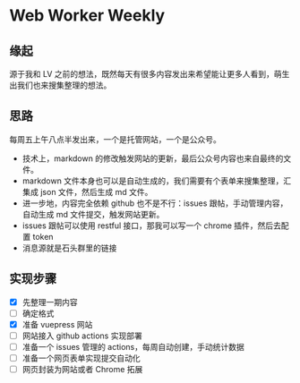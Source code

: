 # Web Worker Weekly

## 缘起

源于我和 LV 之前的想法，既然每天有很多内容发出来希望能让更多人看到，萌生出我们也来搜集整理的想法。

## 思路

每周五上午八点半发出来，一个是托管网站，一个是公众号。

- 技术上，markdown 的修改触发网站的更新，最后公众号内容也来自最终的文件。
- markdown 文件本身也可以是自动生成的，我们需要有个表单来搜集整理，汇集成 json 文件，然后生成 md 文件。
- 进一步地，内容完全依赖 github 也不是不行：issues 跟帖，手动管理内容，自动生成 md 文件提交，触发网站更新。
- issues 跟帖可以使用 restful 接口，那我可以写一个 chrome 插件，然后去配置 token
- 消息源就是石头群里的链接

## 实现步骤

- [x] 先整理一期内容
- [ ] 确定格式
- [x] 准备 vuepress 网站
- [ ] 网站接入 github actions 实现部署
- [ ] 准备一个 issues 管理的 actions，每周自动创建，手动统计数据
- [ ] 准备一个网页表单实现提交自动化
- [ ] 网页封装为网站或者 Chrome 拓展
